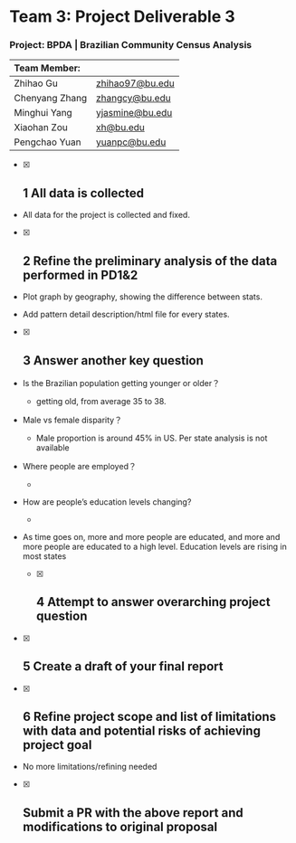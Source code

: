 # Team 3: Project Deliverable 3

### Project: BPDA | Brazilian Community Census Analysis

| Team Member:   |                 |
|:-------------- | --------------- |
| Zhihao Gu      | zhihao97@bu.edu |
| Chenyang Zhang | zhangcy@bu.edu  |
| Minghui Yang   | yjasmine@bu.edu |
| Xiaohan Zou    | xh@bu.edu       |
| Pengchao Yuan  | yuanpc@bu.edu   |

- [x] ## 1 All data is collected
* All data for the project is collected and fixed.
- [x] ## 2 Refine the preliminary analysis of the data performed in PD1&2
* Plot graph by geography, showing the difference between stats.

* Add pattern detail description/html file for every states.
- [x] ## 3 Answer another key question
* Is the Brazilian population getting younger or older？
  
  * getting old, from average 35 to 38.

* Male vs female disparity？
  
  * Male proportion is around 45% in US. Per state analysis is not available

* Where people are employed？
  
  * 

* How are people’s education levels changing?
  
  * 

* As time goes on, more and more people are educated, and more and more people are educated to a high level. Education levels are rising in most states
  - [x] ## 4 Attempt to answer overarching project question
- [x] ## 5 Create a draft of your final report

- [x] ## 6 Refine project scope and list of limitations with data and potential risks of achieving project goal
* No more limitations/refining needed
- [x] ## Submit a PR with the above report and modifications to original proposal
